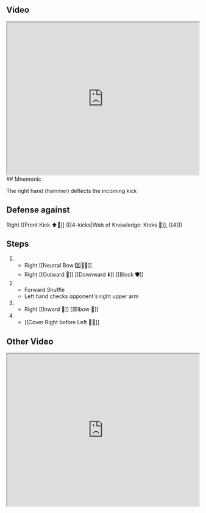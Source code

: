 ## Video

<iframe src="https://www.youtube.com/embed/jqyzeSnC9fw" width="100%" height="400"></iframe>
## Mnemonic

The right hand (hammer) deflects the incoming kick

## Defense against

Right [[Front Kick ⬆️🦵]] ([[4-kicks|Web of Knowledge: Kicks 🦶]], [[4]])

## Steps

1.  - Right [[Neutral Bow 0️⃣🧍‍♂️]]
    - Right [[Outward 🔼]] [[Downward ⬇️]] [[Block 🛡️]]
2.  - Forward Shuffle
    - Left hand checks opponent's right upper arm
3.  - Right [[Inward 🔽]] [[Elbow 💪]]
4.  - [[Cover Right before Left 🦶🔄]]

## Other Video

<iframe src="https://www.youtube.com/embed/IXZ6kr4VHQw?start=159&end=176" width="100%" height="400"></iframe>